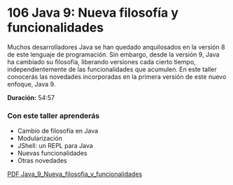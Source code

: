 # 106 Java 9: Nueva filosofía y funcionalidades

Muchos desarrolladores Java se han quedado anquilosados en la versión 8 de este lenguaje de programación. Sin embargo, desde la versión 9, Java ha cambiado su filosofía, liberando versiones cada cierto tiempo, independientemente de las funcionalidades que acumulen. En este taller conocerás las novedades incorporadas en la primera versión de este nuevo enfoque, Java 9.

**Duración:** 54:57

### Con este taller aprenderás

* Cambio de filosofía en Java
* Modularización
* JShell: un REPL para Java
* Nuevas funcionalidades
* Otras novedades

[PDF Java_9_Nueva_filosofia_y_funcionalidades](https://github.com/adolfodelarosades/Java/blob/master/temarios/106_Java-9_Nueva_filosofia_y_funcionalidades/Java_9_Nueva_filosofia_y_funcionalidades.pdf)
